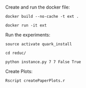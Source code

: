 ###
Create and run the docker file:
```
docker build --no-cache -t ext .

docker run -it ext
```
Run the experiments:

```
source activate quark_install

cd reduc/

python instance.py 7 7 False True
```

Create Plots:
```
Rscript createPaperPlots.r
```